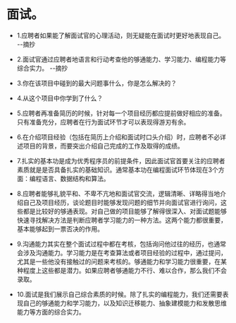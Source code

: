 # 面试。

- 1.应聘者如果能了解面试官的心理活动，则无疑能在面试时更好地表现自己。 --摘抄

- 2.面试官通过应聘者地语言和行动考查他的够通能力、学习能力、编程能力等综合实力。 --摘抄

- 3.你在该项目中碰到的最大问题事什么，你是怎么解决的？

- 4.从这个项目中你学到了什么？

- 5.应聘者再准备简历的时候，针对每一个项目经历都应提前做好相应的准备。只有准备充分，应聘者在行为面试环节才可以表现得游刃有余。

- 6.在介绍项目经验（包括在简历上介绍和面试时口头介绍）时，应聘者不必详述项目的背景，而要突出介绍自己完成的工作及取得的成绩。

- 7.扎实的基本功是成为优秀程序员的前提条件，因此面试官首要关注的应聘者素质就是是否具备扎实的基础知识。通常基本功在编程面试环节体现在3个方面：编程语言、数据结构和算法。

- 8.应聘者能够礼貌平和、不卑不亢地和面试官交流，逻辑清晰、详略得当地介绍自己及项目经历，谈论题目时能够发现问题的细节并向面试官进行询问，这些都是比较好的够通表现。对自己做的项目能够了解得很深入、对面试题能够快速寻找解决方法是判断应聘者学习能力的一种方法。这两个能力都很重要，基本能够起到一票否决的作用。

- 9.沟通能力其实在整个面试过程中都在考核，包括询问他过往的经历，也通常会涉及沟通能力。学习能力是在考查算法或者项目经验的过程中，通过提问，尤其是一些他没有接触过的问题来考核的。够通能力和学习能力很重要，在某种程度上这些都是潜力。如果应聘者够通能力不行、难以合作，那么我们不会录取。

- 10.面试是我们展示自己综合素质的时候。除了扎实的编程能力，我们还需要表现自己的够通能力和学习能力，以及知识迁移能力、抽象建模能力和发散思维能力等方面的综合实力。
